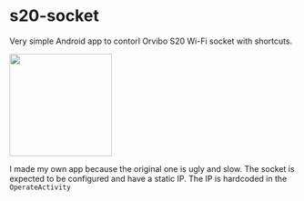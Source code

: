 # s20-socket
Very simple Android app to contorl Orvibo S20 Wi-Fi socket with shortcuts.

<img src="https://images.ua.prom.st/870180569_w640_h640_upravlyaemaya-rozetka-orvibo.jpg" width=180 >

I made my own app because the original one is ugly and slow. The socket is expected to be configured and have a static IP. The IP is hardcoded in the `OperateActivity`
